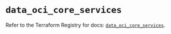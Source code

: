 # `data_oci_core_services`

Refer to the Terraform Registry for docs: [`data_oci_core_services`](https://registry.terraform.io/providers/oracle/oci/6.18.0/docs/data-sources/core_services).
